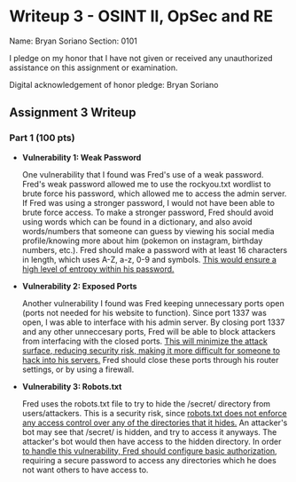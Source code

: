 Writeup 3 - OSINT II, OpSec and RE
======

Name: Bryan Soriano
Section: 0101

I pledge on my honor that I have not given or received any unauthorized assistance on this assignment or examination.

Digital acknowledgement of honor pledge: Bryan Soriano

## Assignment 3 Writeup

### Part 1 (100 pts)

* **Vulnerability 1: Weak Password**

  One vulnerability that I found was Fred's use of a weak password. Fred's weak password allowed me to use the rockyou.txt wordlist to brute force his password, which allowed me to access the admin server. If Fred was using a stronger password, I would not have been able to brute force access. To make a stronger password, Fred should avoid using words which can be found in a dictionary, and also avoid words/numbers that someone can guess by viewing his social media profile/knowing more about him (pokemon on instagram, birthday numbers, etc.). Fred should make a password with at least 16 characters in length, which uses A-Z, a-z, 0-9 and symbols. [This would ensure a high level of entropy within his password.](http://rumkin.com/tools/password/passchk.php)

* **Vulnerability 2: Exposed Ports**

  Another vulnerability I found was Fred keeping unnecessary ports open (ports not needed for his website to function). Since port 1337 was open, I was able to interface with his admin server. By closing port 1337 and any other unneccesary ports, Fred will be able to block attackers from interfacing with the closed ports. [This will minimize the attack surface, reducing security risk, making it more difficult for someone to hack into his servers.](https://www.tripwire.com/state-of-security/featured/understanding-constitutes-attack-surface-2/) Fred should close these ports through his router settings, or by using a firewall.
  
* **Vulnerability 3: Robots.txt**

  Fred uses the robots.txt file to try to hide the /secret/ directory from users/attackers. This is a security risk, since [robots.txt does not enforce any access control over any of the directories that it hides.](https://portswigger.net/kb/issues/00600600_robots-txt-file) An attacker's bot may see that /secret/ is hidden, and try to access it anyways. The attacker's bot would then have access to the hidden directory. In order [to handle this vulnerability, Fred should configure basic authorization](http://www.robotstxt.org/faq/nosecurity.html), requiring a secure password to access any directories which he does not want others to have access to. 
